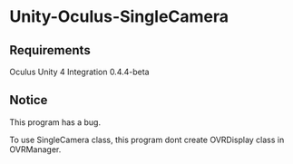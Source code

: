 # Unity-Oculus-SingleCamera

## Requirements
Oculus Unity 4 Integration 0.4.4-beta

## Notice
This program has a bug.

To use SingleCamera class, this program dont create OVRDisplay class in OVRManager.
